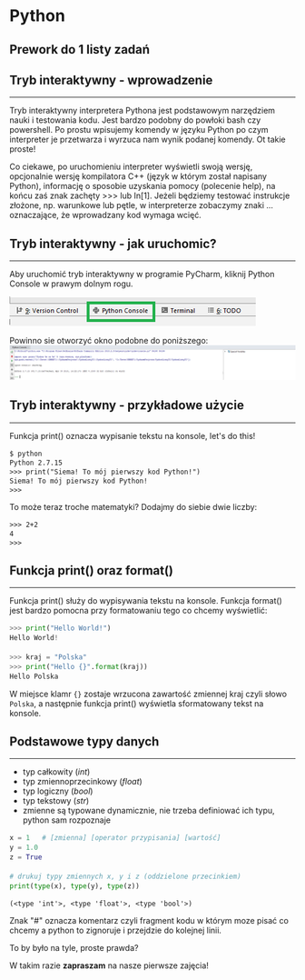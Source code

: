 
# Python
## Prework do 1 listy zadań 



## Tryb interaktywny - wprowadzenie

---

Tryb interaktywny interpretera Pythona jest podstawowym narzędziem nauki i testowania kodu. Jest bardzo podobny do powłoki bash czy powershell. Po prostu wpisujemy komendy w języku Python po czym interpreter je przetwarza i wyrzuca nam wynik podanej komendy. Ot takie proste! 

Co ciekawe, po uruchomieniu interpreter wyświetli swoją wersję, opcjonalnie wersję kompilatora C++ (język w którym został napisany Python), informację o sposobie uzyskania pomocy (polecenie help), na końcu zaś znak zachęty >>> lub In[1]. Jeżeli będziemy testować instrukcje złożone, np. warunkowe lub pętle, w interpreterze zobaczymy znaki ... oznaczające, że wprowadzany kod wymaga wcięć.

## Tryb interaktywny - jak uruchomic?

---

Aby uruchomić tryb interaktywny w programie PyCharm, kliknij Python Console w prawym dolnym rogu.

![alt tryb_interaktywny_pycharm](../5_Materialy_Pomocnicze/tryb_interaktywny.png)

Powinno sie otworzyć okno podobne do poniższego:
![alt tryb_interaktywny_pycharm](../5_Materialy_Pomocnicze/tryb_interaktywny_2.png)

## Tryb interaktywny - przykładowe użycie

---

Funkcja print() oznacza wypisanie tekstu na konsole, let's do this!

```
$ python
Python 2.7.15 
>>> print("Siema! To mój pierwszy kod Python!")
Siema! To mój pierwszy kod Python!
>>> 
```

To może teraz troche matematyki? Dodajmy do siebie dwie liczby:

```
>>> 2+2
4
>>> 
```

## Funkcja print() oraz format()

--- 

Funkcja print() służy do wypisywania tekstu na konsole. Funkcja format() jest bardzo pomocna przy formatowaniu tego co chcemy wyświetlić:  

```python
>>> print("Hello World!")
Hello World!

>>> kraj = "Polska"
>>> print("Hello {}".format(kraj))
Hello Polska
```

W miejsce klamr `{}` zostaje wrzucona zawartość zmiennej kraj czyli słowo `Polska`, a następnie funkcja print() wyświetla sformatowany tekst na konsole.

## Podstawowe typy danych 

---

* typ całkowity (*int*)
* typ zmiennoprzecinkowy (*float*)
* typ logiczny (*bool*)
* typ tekstowy (*str*)
* zmienne są typowane dynamicznie, nie trzeba definiować ich typu, python sam rozpoznaje


```python
x = 1   # [zmienna] [operator przypisania] [wartość]
y = 1.0
z = True

# drukuj typy zmiennych x, y i z (oddzielone przecinkiem)
print(type(x), type(y), type(z))
```

    (<type 'int'>, <type 'float'>, <type 'bool'>)


Znak "#" oznacza komentarz czyli fragment kodu w którym moze pisać co chcemy a python to zignoruje i przejdzie do kolejnej linii.

To by było na tyle, proste prawda?  

W takim razie <b>zapraszam</b> na nasze pierwsze zajęcia!
